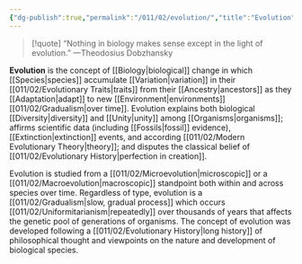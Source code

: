 ```yaml
---
{"dg-publish":true,"permalink":"/011/02/evolution/","title":"Evolution","tags":["BIOL422"],"noteIcon":"1","created":"2024-09-26T13:45:04.083-07:00","updated":"2024-09-26T15:17:53.825-07:00"}
---
```


> [!quote] “Nothing in biology makes sense except in the light of evolution.” —Theodosius Dobzhansky

**Evolution** is the concept of [[Biology\|biological]] change in which [[Species\|species]] accumulate [[Variation\|variation]] in their [[011/02/Evolutionary Traits\|traits]] from their [[Ancestry\|ancestors]] as they [[Adaptation\|adapt]] to new [[Environment\|environments]] [[011/02/Gradualism\|over time]]. Evolution explains both biological [[Diversity\|diversity]] and [[Unity\|unity]] among [[Organisms\|organisms]]; affirms scientific data (including [[Fossils\|fossil]] evidence), [[Extinction\|extinction]] events, and according [[011/02/Modern Evolutionary Theory\|theory]]; and disputes the classical belief of [[011/02/Evolutionary History\|perfection in creation]].

Evolution is studied from a [[011/02/Microevolution\|microscopic]] or a [[011/02/Macroevolution\|macroscopic]] standpoint both within and across species over time. Regardless of type, evolution is a [[011/02/Gradualism\|slow, gradual process]] which occurs [[011/02/Uniformitarianism\|repeatedly]] over thousands of years that affects the genetic pool of generations of organisms. The concept of evolution was developed following a [[011/02/Evolutionary History\|long history]] of philosophical thought and viewpoints on the nature and development of biological species.
